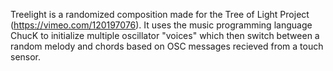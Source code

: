 Treelight is a randomized composition made for the Tree of Light Project (https://vimeo.com/120197076). It uses the music programming language ChucK to initialize multiple oscillator "voices" which then switch between a random melody and chords based on OSC messages recieved from a touch sensor.
